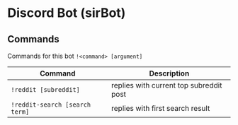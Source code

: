 # Discord Bot (sirBot)

## Commands

Commands for this bot `!<command> [argument]`

| Command                        | Description                             |
| ------------------------------ | --------------------------------------- |
| `!reddit [subreddit]`          | replies with current top subreddit post |
| `!reddit-search [search term]` | replies with first search result        |
